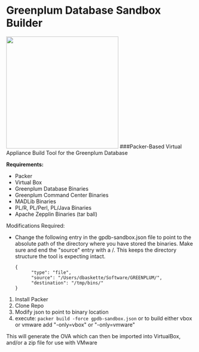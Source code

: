 
	 
	
# Greenplum Database Sandbox Builder
<img src="https://raw.githubusercontent.com/dbbaskette/gpdb-sandbox/gh-pages/images/Sandman_(William_Baker).JPG?token=ACbVkUI1WnnUpyJAOIAZbDH4AHJsBj63ks5WM91-wA%3D%3D" width="300">   
###Packer-Based Virtual Appliance Build Tool for the Greenplum Database

**Requirements:**  

* Packer  
* Virtual Box   
* Greenplum Database Binaries  
* Greenplum Command Center Binaries  
* MADLib Binaries  
* PL/R, PL/Perl, PL/Java Binaries  
* Apache Zepplin Binaries (tar ball)  

Modifications Required:  
			
  * Change the following entry in the gpdb-sandbox.json file to point to the 
  	 absolute path of the directory where you have stored the binaries.  Make
  	 sure and end the "source"	entry with a /.   This keeps the directory
  	 structure the tool is expecting intact.	 

        {
              "type": "file",   
              "source": "/Users/dbaskette/Software/GREENPLUM/",   
              "destination": "/tmp/bins/"  
        }
        

 
1. Install Packer  
2. Clone Repo  
3. Modify json to point to binary location  
4. execute: `packer build -force gpdb-sandbox.json`  or to build either vbox or vmware add "-only=vbox" or "-only=vmware"

This will generate the OVA which can then be imported into VirtualBox, and/or a zip file for use with VMware

